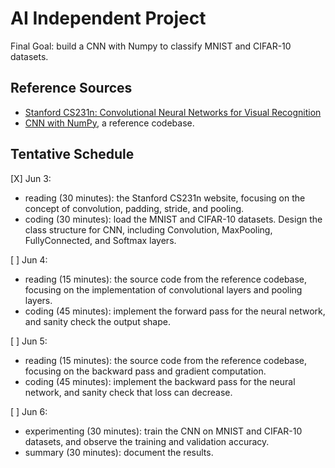 # AI Independent Project

Final Goal: build a CNN with Numpy to classify MNIST and CIFAR-10 datasets.

## Reference Sources

- [Stanford CS231n: Convolutional Neural Networks for Visual Recognition](https://cs231n.github.io/convolutional-networks/)
- [CNN with NumPy](https://github.com/SkalskiP/ILearnDeepLearning.py/tree/master/01_mysteries_of_neural_networks/06_numpy_convolutional_neural_net), a reference codebase.

## Tentative Schedule

[X] Jun 3: 
- reading (30 minutes): the Stanford CS231n website, focusing on the concept of convolution, padding, stride, and pooling.
- coding (30 minutes): load the MNIST and CIFAR-10 datasets. Design the class structure for CNN, including Convolution, MaxPooling, FullyConnected, and Softmax layers.

[ ] Jun 4:
- reading (15 minutes): the source code from the reference codebase, focusing on the implementation of convolutional layers and pooling layers.
- coding (45 minutes): implement the forward pass for the neural network, and sanity check the output shape.

[ ] Jun 5:
- reading (15 minutes): the source code from the reference codebase, focusing on the backward pass and gradient computation.
- coding (45 minutes): implement the backward pass for the neural network, and sanity check that loss can decrease.

[ ] Jun 6:
- experimenting (30 minutes): train the CNN on MNIST and CIFAR-10 datasets, and observe the training and validation accuracy.
- summary (30 minutes): document the results.